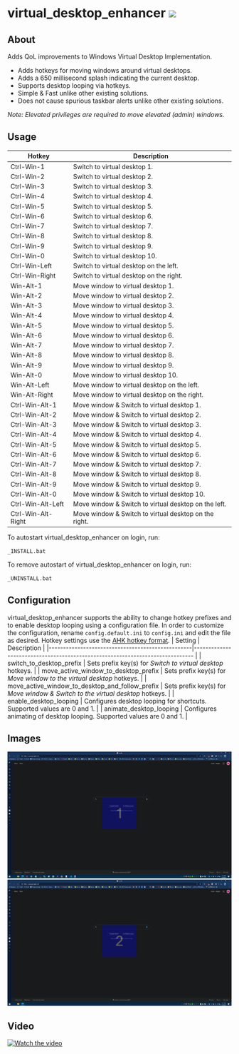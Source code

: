 
# virtual_desktop_enhancer <img src="https://github.com/snaphat/virtual_desktop_enhancer/blob/main/app.ico" width="32" />

## About
Adds QoL improvements to Windows Virtual Desktop Implementation.

- Adds hotkeys for moving windows around virtual desktops.
- Adds a 650 millisecond splash indicating the current desktop.
- Supports desktop looping via hotkeys.
- Simple & Fast unlike other existing solutions.
- Does not cause spurious taskbar alerts unlike other existing solutions.

*Note: Elevated privileges are required to move elevated (admin) windows.*

## Usage

| Hotkey             | Description                                           |
|--------------------|-------------------------------------------------------|
| Ctrl-Win-1         | Switch to virtual desktop 1.                          |
| Ctrl-Win-2         | Switch to virtual desktop 2.                          |
| Ctrl-Win-3         | Switch to virtual desktop 3.                          |
| Ctrl-Win-4         | Switch to virtual desktop 4.                          |
| Ctrl-Win-5         | Switch to virtual desktop 5.                          |
| Ctrl-Win-6         | Switch to virtual desktop 6.                          |
| Ctrl-Win-7         | Switch to virtual desktop 7.                          |
| Ctrl-Win-8         | Switch to virtual desktop 8.                          |
| Ctrl-Win-9         | Switch to virtual desktop 9.                          |
| Ctrl-Win-0         | Switch to virtual desktop 10.                         |
| Ctrl-Win-Left      | Switch to virtual desktop on the left.                |
| Ctrl-Win-Right     | Switch to virtual desktop on the right.               |
| Win-Alt-1          | Move window to virtual desktop 1.                     |
| Win-Alt-2          | Move window to virtual desktop 2.                     |
| Win-Alt-3          | Move window to virtual desktop 3.                     |
| Win-Alt-4          | Move window to virtual desktop 4.                     |
| Win-Alt-5          | Move window to virtual desktop 5.                     |
| Win-Alt-6          | Move window to virtual desktop 6.                     |
| Win-Alt-7          | Move window to virtual desktop 7.                     |
| Win-Alt-8          | Move window to virtual desktop 8.                     |
| Win-Alt-9          | Move window to virtual desktop 9.                     |
| Win-Alt-0          | Move window to virtual desktop 10.                    |
| Win-Alt-Left       | Move window to virtual desktop on the left.           |
| Win-Alt-Right      | Move window to virtual desktop on the right.          |
| Ctrl-Win-Alt-1     | Move window & Switch to virtual desktop 1.            |
| Ctrl-Win-Alt-2     | Move window & Switch to virtual desktop 2.            |
| Ctrl-Win-Alt-3     | Move window & Switch to virtual desktop 3.            |
| Ctrl-Win-Alt-4     | Move window & Switch to virtual desktop 4.            |
| Ctrl-Win-Alt-5     | Move window & Switch to virtual desktop 5.            |
| Ctrl-Win-Alt-6     | Move window & Switch to virtual desktop 6.            |
| Ctrl-Win-Alt-7     | Move window & Switch to virtual desktop 7.            |
| Ctrl-Win-Alt-8     | Move window & Switch to virtual desktop 8.            |
| Ctrl-Win-Alt-9     | Move window & Switch to virtual desktop 9.            |
| Ctrl-Win-Alt-0     | Move window & Switch to virtual desktop 10.           |
| Ctrl-Win-Alt-Left  | Move window & Switch to virtual desktop on the left.  |
| Ctrl-Win-Alt-Right | Move window & Switch to virtual desktop on the right. |

To autostart virtual_desktop_enhancer on login, run:
```
_INSTALL.bat
```
To remove autostart of virtual_desktop_enhancer on login, run:
```
_UNINSTALL.bat
```

## Configuration
virtual_desktop_enhancer supports the ability to change hotkey prefixes and to enable desktop looping using a configuration file. In order to customize the configuration, rename `config.default.ini` to `config.ini` and edit the file as desired. Hotkey settings use the [AHK hotkey format](https://www.autohotkey.com/docs/Hotkeys.htm).
| Setting                                          | Description                                                                   |
|--------------------------------------------------|------------------------------------------------------------------------------ |
| switch_to_desktop_prefix                         | Sets prefix key(s) for _Switch to virtual desktop_ hotkeys.                   |
| move_active_window_to_desktop_prefix             | Sets prefix key(s) for _Move window to the virtual desktop_ hotkeys.          |
| move_active_window_to_desktop_and_follow_prefix  | Sets prefix key(s) for _Move window & Switch to the virtual desktop_ hotkeys. |
| enable_desktop_looping                           | Configures desktop looping for shortcuts. Supported values are 0 and 1.       |
| animate_desktop_looping                          | Configures animating of desktop looping. Supported values are 0 and 1.        |


## Images
![Desktop 1](https://github.com/snaphat/virtual_desktop_enhancer/raw/assets/1.png)
![Desktop 2](https://github.com/snaphat/virtual_desktop_enhancer/raw/assets/2.png)

## Video
[![Watch the video](https://img.youtube.com/vi/hZiku5DR0j4/maxresdefault.jpg)](https://www.youtube.com/watch?v=hZiku5DR0j4)
